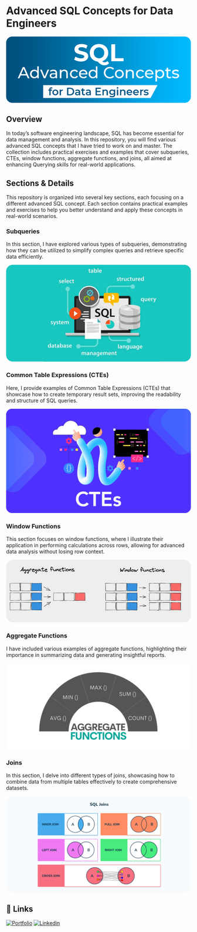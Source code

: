 # Advanced SQL Concepts for Data Engineers

![SQL](./project-banner.png)

## Overview

In today’s software engineering landscape, SQL has become essential for data management and analysis. In this repository, you will find various advanced SQL concepts that I have tried to work on and master. The collection includes practical exercises and examples that cover subqueries, CTEs, window functions, aggregate functions, and joins, all aimed at enhancing Querying skills for real-world applications.

## Sections & Details

This repository is organized into several key sections, each focusing on a different advanced SQL concept. Each section contains practical examples and exercises to help you better understand and apply these concepts in real-world scenarios.

### Subqueries

In this section, I have explored various types of subqueries, demonstrating how they can be utilized to simplify complex queries and retrieve specific data efficiently.

![SubQueries](./SQL-Queries.png)

### Common Table Expressions (CTEs)

Here, I provide examples of Common Table Expressions (CTEs) that showcase how to create temporary result sets, improving the readability and structure of SQL queries.

![CETs](./SQL-CTEs.png)

### Window Functions

This section focuses on window functions, where I illustrate their application in performing calculations across rows, allowing for advanced data analysis without losing row context.

![Window Functions](./Window-Functions.png)

### Aggregate Functions

I have included various examples of aggregate functions, highlighting their importance in summarizing data and generating insightful reports.

![Aggregate Functions](./Aggregate_Functions.png)

### Joins

In this section, I delve into different types of joins, showcasing how to combine data from multiple tables effectively to create comprehensive datasets.

![jOINS](./SQL-Joins.png)

## 🔗 Links

[![Portfolio](https://img.shields.io/badge/my_portfolio-000?style=for-the-badge&logo=ko-fi&logoColor=white)](https://akhatarmourad.github.io/portfolio/)
[![Linkedin](https://img.shields.io/badge/linkedin-0A66C2?style=for-the-badge&logo=linkedin&logoColor=white)](https://www.linkedin.com/in/akhatarmourad/)